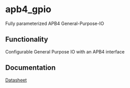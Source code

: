 # apb4_gpio
Fully parameterized APB4 General-Purpose-IO

## Functionality
Configurable General Purpose IO with an APB4 interface

## Documentation
[Datasheet](DATASHEET.md)
